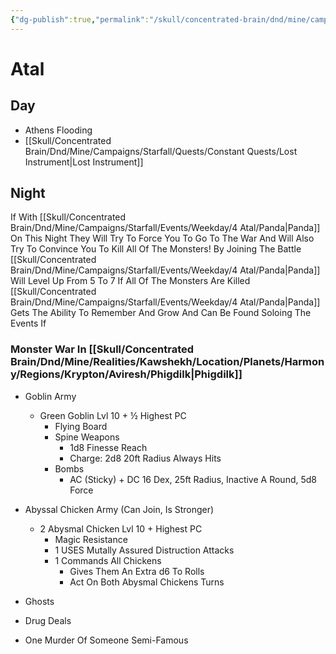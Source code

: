 ```yaml
---
{"dg-publish":true,"permalink":"/skull/concentrated-brain/dnd/mine/campaigns/starfall/events/weekday/4-atal/4-atal/","tags":["Tagless"],"noteIcon":""}
---
```


# Atal

## Day
-   Athens Flooding
- [[Skull/Concentrated Brain/Dnd/Mine/Campaigns/Starfall/Quests/Constant Quests/Lost Instrument\|Lost Instrument]]
    

  

## Night

If With [[Skull/Concentrated Brain/Dnd/Mine/Campaigns/Starfall/Events/Weekday/4 Atal/Panda\|Panda]] On This Night They Will Try To Force You To Go To The War And Will Also Try To Convince You To Kill All Of The Monsters!
	By Joining The Battle [[Skull/Concentrated Brain/Dnd/Mine/Campaigns/Starfall/Events/Weekday/4 Atal/Panda\|Panda]] Will Level Up From 5 To 7
	If All Of The Monsters Are Killed [[Skull/Concentrated Brain/Dnd/Mine/Campaigns/Starfall/Events/Weekday/4 Atal/Panda\|Panda]] Gets The Ability To Remember And Grow And Can Be Found Soloing The Events If 
### Monster War In [[Skull/Concentrated Brain/Dnd/Mine/Realities/Kawshekh/Location/Planets/Harmony/Regions/Krypton/Aviresh/Phigdilk\|Phigdilk]]

- Goblin Army
	- Green Goblin Lvl 10 + ½ Highest PC
		- Flying Board
		- Spine Weapons
			- 1d8 Finesse Reach
			- Charge: 2d8 20ft Radius Always Hits
		- Bombs
			- AC (Sticky) + DC 16 Dex, 25ft Radius, Inactive A Round, 5d8 Force
- Abyssal Chicken Army (Can Join, Is Stronger)
	- 2 Abysmal Chicken Lvl 10 + Highest PC
		- Magic Resistance
		- 1 USES Mutally Assured Distruction Attacks
		- 1 Commands All Chickens 
			- Gives Them An Extra d6 To Rolls
			- Act On Both Abysmal Chickens Turns

- Ghosts
- Drug Deals
- One Murder Of Someone Semi-Famous
    

